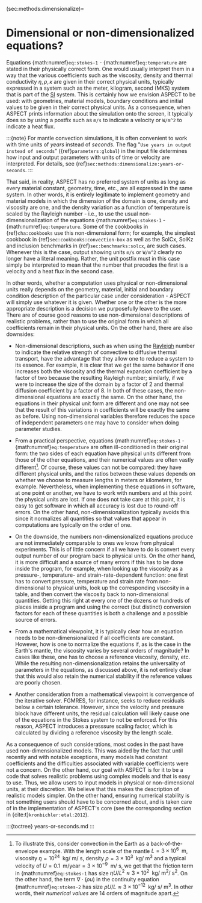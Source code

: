 (sec:methods:dimensionalize)=
# Dimensional or non-dimensionalized equations?

Equations {math:numref}`eq:stokes-1` - {math:numref}`eq:temperature` are stated in their physically correct form.
One would usually interpret them in a way that the various coefficients such as the viscosity, density and thermal conductivity $\eta,\rho,\kappa$ are given in their correct physical units, typically expressed in a system such as the meter, kilogram, second (MKS) system that is part of the [SI](https://en.wikipedia.org/wiki/SI) system.
This is certainly how we envision ASPECT to be used: with geometries, material models, boundary conditions and initial values to be given in their correct physical units.
As a consequence, when ASPECT prints information about the simulation onto the screen, it typically does so by using a postfix such as `m/s` to indicate a velocity or `W/m^2` to indicate a heat flux.

:::{note}
For mantle convection simulations, it is often convenient to work with time units of *years* instead of *seconds*.
The flag "`Use years in output instead of seconds`" ({ref}`parameters:global`) in the input file determines how input and output parameters with units of time or velocity are interpreted.
For details, see {ref}`sec:methods:dimensionalize:years-or-seconds`.
:::

That said, in reality, ASPECT has no preferred system of units as long as every material constant, geometry, time, etc., are all expressed in the same system.
In other words, it is entirely legitimate to implement geometry and material models in which the dimension of the domain is one, density and viscosity are one, and the density variation as a function of temperature is scaled by the Rayleigh number - i.e., to use the usual non-dimensionalization of the equations {math:numref}`eq:stokes-1` - {math:numref}`eq:temperature`.
Some of the cookbooks in {ref}`cha:cookbooks` use this non-dimensional form; for example, the simplest cookbook in {ref}`sec:cookbooks:convection-box` as well as the SolCx, SolKz and inclusion benchmarks in {ref}`sec:benchmarks:solcx`, are such cases.
Whenever this is the case, output showing units `m/s` or `W/m^2` clearly no longer have a literal meaning.
Rather, the unit postfix must in this case simply be interpreted to mean that the number that precedes the first is a velocity and a heat flux in the second case.

In other words, whether a computation uses physical or non-dimensional units really depends on the geometry, material, initial and boundary condition description of the particular case under consideration - ASPECT will simply use whatever it is given.
Whether one or the other is the more appropriate description is a decision we purposefully leave to the user.
There are of course good reasons to use non-dimensional descriptions of realistic problems, rather than to use the original form in which all coefficients remain in their physical units.
On the other hand, there are also downsides:

-   Non-dimensional descriptions, such as when using the [Rayleigh](https://en.wikipedia.org/wiki/Rayleigh_number) number to indicate the relative strength of convective to diffusive thermal transport, have the advantage that they allow one to reduce a system to its essence.
For example, it is clear that we get the same behavior if one increases both the viscosity and the thermal expansion coefficient by a factor of two because the resulting Rayleigh number; similarly, if we were to increase the size of the domain by a factor of 2 and thermal diffusion coefficient by a factor of 8.
In both of these cases, the non-dimensional equations are exactly the same. On the other hand, the equations in their physical unit form are different and one may not see that the result of this variations in coefficients will be exactly the same as before.
Using non-dimensional variables therefore reduces the space of independent parameters one may have to consider when doing parameter studies.

-   From a practical perspective, equations {math:numref}`eq:stokes-1` - {math:numref}`eq:temperature` are often ill-conditioned in their original form: the two sides of each equation have physical units different from those of the other equations, and their numerical values are often vastly different[^footnote1].
Of course, these values can not be compared: they have different physical units, and the ratios between these values depends on whether we choose to measure lengths in meters or kilometers, for example.
Nevertheless, when implementing these equations in software, at one point or another, we have to work with numbers and at this point the physical units are lost.
If one does not take care at this point, it is easy to get software in which all accuracy is lost due to round-off errors.
On the other hand, non-dimensionalization typically avoids this since it normalizes all quantities so that values that appear in computations are typically on the order of one.

-   On the downside, the numbers non-dimensionalized equations produce are not immediately comparable to ones we know from physical experiments.
This is of little concern if all we have to do is convert every output number of our program back to physical units.
On the other hand, it is more difficult and a source of many errors if this has to be done inside the program, for example, when looking up the viscosity as a pressure-, temperature- and strain-rate-dependent function: one first has to convert pressure, temperature and strain rate from non-dimensional to physical units, look up the corresponding viscosity in a table, and then convert the viscosity back to non-dimensional quantities.
Getting this right at every one of the dozens or hundreds of places inside a program and using the correct (but distinct) conversion factors for each of these quantities is both a challenge and a possible source of errors.

-   From a mathematical viewpoint, it is typically clear how an equation needs to be non-dimensionalized if all coefficients are constant.
However, how is one to normalize the equations if, as is the case in the Earth's mantle, the viscosity varies by several orders of magnitude?
In cases like these, one has to choose a reference viscosity, density, etc.
While the resulting non-dimensionalization retains the universality of parameters in the equations, as discussed above, it is not entirely clear that this would also retain the numerical stability if the reference values are poorly chosen.

-  Another consideration from a mathematical 
viewpoint is convergence of the iterative solver.
FGMRES, for instance, seeks to reduce
residuals below a certain tolerance.
However, since the velocity and pressure
block have different units, the residual
calculation will likely cause one 
of the equations in the Stokes system
to not be enforced. For this reason,
ASPECT introduces a presssure scaling factor,
which is calculated by dividing a reference
viscosity by the length scale.

As a consequence of such considerations, most codes in the past have used non-dimensionalized models.
This was aided by the fact that until recently and with notable exceptions, many models had constant coefficients and the difficulties associated with variable coefficients were not a concern.
On the other hand, our goal with ASPECT is for it to be a code that solves realistic problems using complex models and that is easy to use.
Thus, we allow users to input models in physical or non-dimensional units, at their discretion. We believe that this makes the description of realistic models simpler.
On the other hand, ensuring numerical stability is not something users should have to be concerned about, and is taken care of in the implementation of ASPECT's core (see the corresponding section in {cite:t}`kronbichler:etal:2012`).

:::{toctree}
years-or-seconds.md
:::


[^footnote1]: To illustrate this, consider convection in the Earth as a back-of-the-envelope example.
With the length scale of the mantle $L=3\times 10^{6}\;\text{ m}$, viscosity $\eta=10^{24} \; \text{ kg}/\text{ m}/\text{ s}$, density $\rho=3\times 10^{3} \; \text{ kg}/\text{ m}^3$ and a typical velocity of $U=0.1\;\text{ m}/\text{year}=3\times 10^{-9}\; \text{ m}/\text{ s}$, we get that the friction term in {math:numref}`eq:stokes-1` has size $\eta U/L^2 \approx 3\times 10^{2} \; \text{ kg}/\text{ m}^2/\text{ s}^2$.
On the other hand, the term $\nabla\cdot(\rho u)$ in the continuity equation {math:numref}`eq:stokes-2` has size $\rho U/L\approx 3\times 10^{-12} \; \text{ kg}/\text{ s}/\text{ m}^3$.
In other words, their *numerical values* are 14 orders of magnitude apart.
